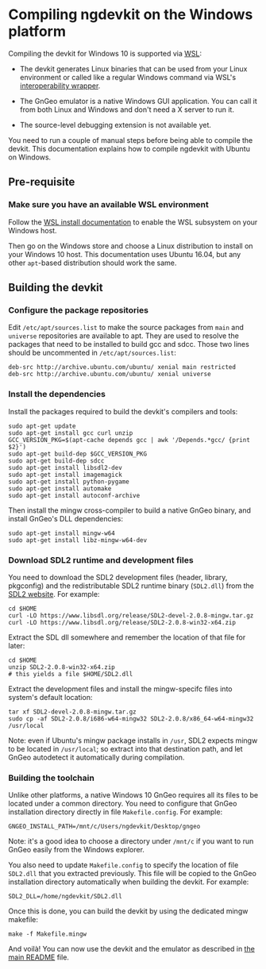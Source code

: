 # Compiling ngdevkit on the Windows platform

Compiling the devkit for Windows 10 is supported via [WSL][wsl]:

   * The devkit generates Linux binaries that can be used from your
     Linux environment or called like a regular Windows command via
     WSL's [interoperability wrapper][interop].

   * The GnGeo emulator is a native Windows GUI application. You
     can call it from both Linux and Windows and don't need a
     X server to run it.

   * The source-level debugging extension is not available yet.

You need to run a couple of manual steps before being able to compile
the devkit. This documentation explains how to compile ngdevkit with
Ubuntu on Windows.

## Pre-requisite

### Make sure you have an available WSL environment

Follow the
[WSL install documentation](https://docs.microsoft.com/en-us/windows/wsl/install-win10)
to enable the WSL subsystem on your Windows host.

Then go on the Windows store and choose a Linux distribution to
install on your Windows 10 host. This documentation uses Ubuntu 16.04,
but any other `apt`-based distribution should work the same.

## Building the devkit

### Configure the package repositories

Edit `/etc/apt/sources.list` to make the source packages from `main`
and `universe` repositories are available to apt. They are used to
resolve the packages that need to be installed to build gcc and
sdcc. Those two lines should be uncommented in
`/etc/apt/sources.list`:

    deb-src http://archive.ubuntu.com/ubuntu/ xenial main restricted
    deb-src http://archive.ubuntu.com/ubuntu/ xenial universe

### Install the dependencies

Install the packages required to build the devkit's compilers and
tools:

    sudo apt-get update
    sudo apt-get install gcc curl unzip
    GCC_VERSION_PKG=$(apt-cache depends gcc | awk '/Depends.*gcc/ {print $2}')
    sudo apt-get build-dep $GCC_VERSION_PKG
    sudo apt-get build-dep sdcc
    sudo apt-get install libsdl2-dev
    sudo apt-get install imagemagick
    sudo apt-get install python-pygame
    sudo apt-get install automake
    sudo apt-get install autoconf-archive

Then install the mingw cross-compiler to build a native GnGeo binary,
and install GnGeo's DLL dependencies:

    sudo apt-get install mingw-w64
    sudo apt-get install libz-mingw-w64-dev

### Download SDL2 runtime and development files

You need to download the SDL2 development files (header, library,
pkgconfig) and the redistributable SDL2 runtime binary
(`SDL2.dll`) from the [SDL2 website](https://www.libsdl.org/download-2.0.php).
For example:

    cd $HOME
    curl -LO https://www.libsdl.org/release/SDL2-devel-2.0.8-mingw.tar.gz
    curl -LO https://www.libsdl.org/release/SDL2-2.0.8-win32-x64.zip

Extract the SDL dll somewhere and remember the location of that file
for later:

    cd $HOME
    unzip SDL2-2.0.8-win32-x64.zip
    # this yields a file $HOME/SDL2.dll

Extract the development files and install the mingw-specifc files
into system's default location:

    tar xf SDL2-devel-2.0.8-mingw.tar.gz
    sudo cp -af SDL2-2.0.8/i686-w64-mingw32 SDL2-2.0.8/x86_64-w64-mingw32 /usr/local

Note: even if Ubuntu's mingw package installs in `/usr`, SDL2 expects
mingw to be located in `/usr/local`; so extract into that destination
path, and let GnGeo autodetect it automatically during compilation.


### Building the toolchain

Unlike other platforms, a native Windows 10 GnGeo requires all
its files to be located under a common directory. You need to
configure that GnGeo installation directory directly in file
`Makefile.config`. For example:

    GNGEO_INSTALL_PATH=/mnt/c/Users/ngdevkit/Desktop/gngeo

Note: it's a good idea to choose a directory under `/mnt/c` if you
want to run GnGeo easily from the Windows explorer.

You also need to update `Makefile.config` to specify the location of
file `SDL2.dll` that you extracted previously. This file will be
copied to the GnGeo installation directory automatically when building
the devkit. For example:

    SDL2_DLL=/home/ngdevkit/SDL2.dll

Once this is done, you can build the devkit by using the dedicated
mingw makefile:

    make -f Makefile.mingw

And voilà! You can now use the devkit and the emulator as described
in [the main README](README.md) file.

[wsl]: https://docs.microsoft.com/en-us/windows/wsl/install-win10
[interop]: https://docs.microsoft.com/en-us/windows/wsl/interop
